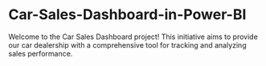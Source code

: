 # Car-Sales-Dashboard-in-Power-BI
Welcome to the Car Sales Dashboard project! This initiative aims to provide our car dealership with a comprehensive tool for tracking and analyzing sales performance.
